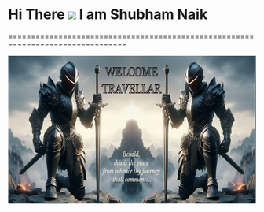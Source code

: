 # Hi There ![](https://user-images.githubusercontent.com/18350557/176309783-0785949b-9127-417c-8b55-ab5a4333674e.gif) I am Shubham Naik
================================================================================

<img src="well.png" width="800" height="300">
